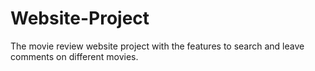 # Website-Project

The movie review website project with the features to search and leave comments on different movies.
